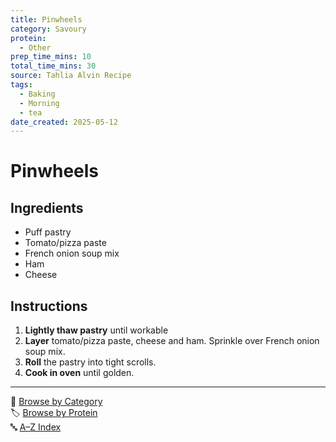 ```yaml
---
title: Pinwheels
category: Savoury
protein:
  - Other
prep_time_mins: 10
total_time_mins: 30
source: Tahlia Alvin Recipe
tags:
  - Baking
  - Morning
  - tea
date_created: 2025-05-12
---
```


# Pinwheels

## Ingredients

- Puff pastry
- Tomato/pizza paste
- French onion soup mix
- Ham
- Cheese

## Instructions

1. **Lightly thaw pastry** until workable
2. **Layer** tomato/pizza paste, cheese and ham. Sprinkle over French onion soup mix.
3. **Roll** the pastry into tight scrolls.
4. **Cook in oven** until golden. 


---

📁 [Browse by Category](../indexes/categories.md)  
🏷️ [Browse by Protein](../indexes/proteins.md)  
🔤 [A–Z Index](../indexes/alphabet.md)
